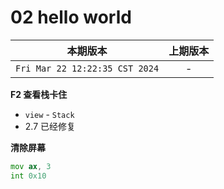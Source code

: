# 02 hello world

|本期版本|上期版本
|:---:|:---:
`Fri Mar 22 12:22:35 CST 2024` | -


**F2 查看栈卡住**

* `view` - `Stack`
* 2.7 已经修复

**清除屏幕**

```asm
mov ax, 3
int 0x10
```